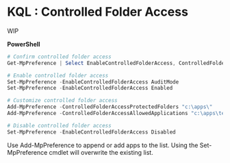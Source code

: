 # KQL : Controlled Folder Access

WIP

**PowerShell**
```powershell
# Confirm controlled folder access 
Get-MpPreference | Select EnableControlledFolderAccess, ControlledFolderAccessEnable, ControlledFolderAccessAllowedApplications

# Enable controlled folder access
Set-MpPreference -EnableControlledFolderAccess AuditMode
Set-MpPreference -EnableControlledFolderAccess Enabled

# Customize controlled folder access
Add-MpPreference -ControlledFolderAccessProtectedFolders "c:\apps\"
Add-MpPreference -ControlledFolderAccessAllowedApplications "c:\apps\test.exe"

# Disable controlled folder access
Set-MpPreference -EnableControlledFolderAccess Disabled
```
Use Add-MpPreference to append or add apps to the list. Using the Set-MpPreference cmdlet will overwrite the existing list.
